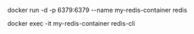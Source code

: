 docker run -d -p 6379:6379 --name my-redis-container redis

docker exec -it my-redis-container redis-cli

